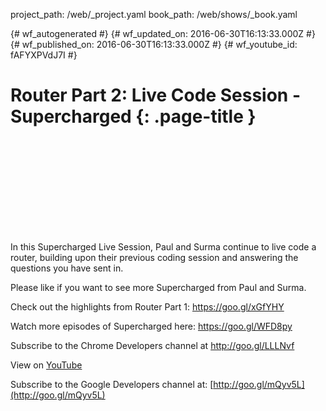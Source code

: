 project_path: /web/_project.yaml
book_path: /web/shows/_book.yaml

{# wf_autogenerated #}
{# wf_updated_on: 2016-06-30T16:13:33.000Z #}
{# wf_published_on: 2016-06-30T16:13:33.000Z #}
{# wf_youtube_id: fAFYXPVdJ7I #}

# Router Part 2: Live Code Session - Supercharged {: .page-title }


<div class="video-wrapper">
  <iframe class="devsite-embedded-youtube-video" data-video-id="fAFYXPVdJ7I"
          data-autohide="1" data-showinfo="0" frameborder="0" allowfullscreen>
  </iframe>
</div>

In this Supercharged Live Session, Paul and Surma continue to live code a router, building upon their previous coding session and answering the questions you have sent in.

Please like if you want to see more Supercharged from Paul and Surma.

Check out the highlights from Router Part 1: https://goo.gl/xGfYHY

Watch more episodes of Supercharged here: https://goo.gl/WFD8py

Subscribe to the Chrome Developers channel at http://goo.gl/LLLNvf

View on [YouTube](https://youtu.be/fAFYXPVdJ7I)

Subscribe to the Google Developers channel at: [http://goo.gl/mQyv5L](http://goo.gl/mQyv5L)
